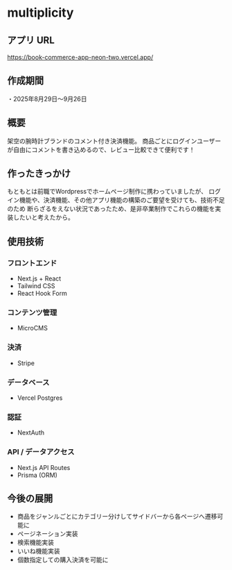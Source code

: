 # multiplicity
<ins> </ins>
## アプリ URL
https://book-commerce-app-neon-two.vercel.app/
## 作成期間
・2025年8月29日～9月26日
## 概要
架空の腕時計ブランドのコメント付き決済機能。
商品ごとにログインユーザーが自由にコメントを書き込めるので、レビュー比較できて便利です！
## 作ったきっかけ
もともとは前職でWordpressでホームページ制作に携わっていましたが、
ログイン機能や、決済機能、その他アプリ機能の構築のご要望を受けても、技術不足のため
断らざるをえない状況であったため、是非卒業制作でこれらの機能を実装したいと考えたから。
## 使用技術
### フロントエンド
- Next.js + React
- Tailwind CSS
- React Hook Form
### コンテンツ管理
- MicroCMS
### 決済
- Stripe
### データベース
- Vercel Postgres
### 認証
- NextAuth
### API / データアクセス
- Next.js API Routes
- Prisma (ORM)
## 今後の展開
- 商品をジャンルごとにカテゴリー分けしてサイドバーから各ページへ遷移可能に
- ページネーション実装
- 検索機能実装
- いいね機能実装
- 個数指定しての購入決済を可能に
